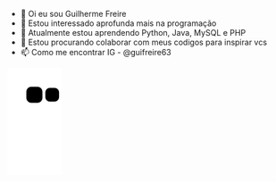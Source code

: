 - 👋 Oi eu sou Guilherme Freire
- 👀 Estou interessado aprofunda mais na programação
- 🌱 Atualmente estou aprendendo Python, Java, MySQL e PHP
- 💞️ Estou procurando colaborar com meus codigos para inspirar vcs
- 📫 Como me encontrar IG - @guifreire63

<!---
Guilherme-bot149/Guilherme-bot149 is a ✨ special ✨ repository because its `README.md` (this file) appears on your GitHub profile.
You can click the Preview link to take a look at your changes.
--->

![Snake animation](https://github.com/Guilherme-bot149/Guilherme-bot149/blob/output/github-contribution-grid-snake.svg)
